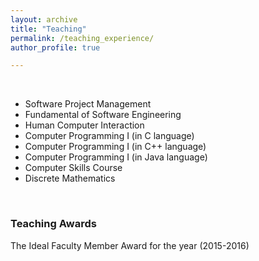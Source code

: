 ```yaml
---
layout: archive
title: "Teaching"
permalink: /teaching_experience/
author_profile: true

---
```

<br /> 

- Software Project Management
- Fundamental of Software Engineering
- Human Computer Interaction
- Computer Programming I (in C language)
- Computer Programming I (in C++ language)
- Computer Programming I (in Java language)
- Computer Skills Course
- Discrete Mathematics
<br /> 

### Teaching Awards

The Ideal Faculty Member Award for the year (2015-2016)
